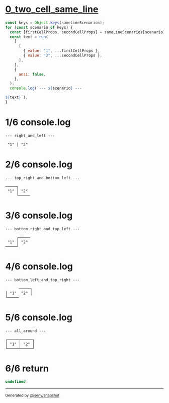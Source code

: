 # [0_two_cell_same_line](../../table_two_cell.test.mjs#L63)

```js
const keys = Object.keys(sameLineScenarios);
for (const scenario of keys) {
  const [firstCellProps, secondCellProps] = sameLineScenarios[scenario];
  const text = run(
    [
      [
        { value: "1", ...firstCellProps },
        { value: "2", ...secondCellProps },
      ],
    ],
    {
      ansi: false,
    },
  );
  console.log(`--- ${scenario} ---

${text}`);
}
```

# 1/6 console.log

```console
--- right_and_left ---

 "1" │ "2" 
```

# 2/6 console.log

```console
--- top_right_and_bottom_left ---

─────┐     
 "1" │ "2" 
     └─────
```

# 3/6 console.log

```console
--- bottom_right_and_top_left ---

     ┌─────
 "1" │ "2" 
─────┘     
```

# 4/6 console.log

```console
--- bottom_left_and_top_right ---

      ─────┐
│ "1"  "2" │
└─────      
```

# 5/6 console.log

```console
--- all_around ---

┌─────┬─────┐
│ "1" │ "2" │
└─────┴─────┘
```

# 6/6 return

```js
undefined
```

---

<sub>
  Generated by <a href="https://github.com/jsenv/core/tree/main/packages/independent/snapshot">@jsenv/snapshot</a>
</sub>
